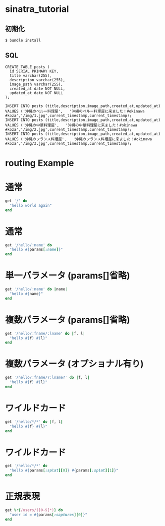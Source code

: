 # sinatra_tutorial

## 初期化
```
$ bundle install
```

## SQL

```
CREATE TABLE posts (
  id SERIAL PRIMARY KEY,
  title varchar(255),
  description varchar(255),
  image_path varchar(255),
  created_at date NOT NULL,
  updated_at date NOT NULL
);

INSERT INTO posts (title,description,image_path,created_at,updated_at) VALUES ('沖縄のペルー料理屋',   '沖縄のペルー料理屋に来ました！#okinawa #koza','/img/1.jpg',current_timestamp,current_timestamp);
INSERT INTO posts (title,description,image_path,created_at,updated_at) VALUES ('沖縄の中華料理屋',   '沖縄の中華料理屋に来ました！#okinawa #koza','/img/2.jpg',current_timestamp,current_timestamp);
INSERT INTO posts (title,description,image_path,created_at,updated_at) VALUES ('沖縄のフランス料理屋',   '沖縄のフランス料理屋に来ました！#okinawa #koza','/img/3.jpg',current_timestamp,current_timestamp);
```


# routing Example
# 通常

```ruby
get '/' do
  "hello world again"
end
```

# 通常

```ruby
get '/hello/:name' do
  "hello #{params[:name]}"
end
```

# 単一パラメータ (params[]省略)

```ruby
get '/hello/:name' do |name|
  "hello #{name}"
end
``` 

# 複数パラメータ (params[]省略)

```ruby
get '/hello/:fname/:lname' do |f, l|
  "hello #{f} #{l}"
end
``` 

# 複数パラメータ (オプショナル有り)

```ruby
get '/hello/:fname/?:lname?' do |f, l|
  "hello #{f} #{l}"
end
```

# ワイルドカード

```ruby
get '/hello/*/*' do |f, l|
  "hello #{f} #{l}"
end
```

# ワイルドカード

```ruby
get '/hello/*/*' do
  "hello #{params[:splat][0]} #{params[:splat][1]}"
end
```

# 正規表現

```ruby
get %r{/users/([0-9]*)} do
  "user id = #{params[:captures][0]}"
end
```